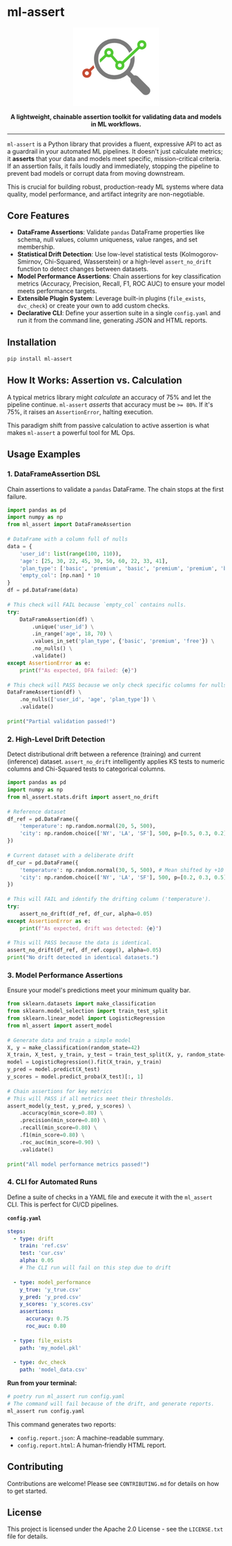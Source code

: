 # ml-assert

<p align="center">
  <img src="./docs/source/assets/logo.svg" alt="ml-assert logo" width="200"/>
</p>

<p align="center">
  <strong>A lightweight, chainable assertion toolkit for validating data and models in ML workflows.</strong>
</p>

---

`ml-assert` is a Python library that provides a fluent, expressive API to act as a guardrail in your automated ML pipelines. It doesn't just calculate metrics; it **asserts** that your data and models meet specific, mission-critical criteria. If an assertion fails, it fails loudly and immediately, stopping the pipeline to prevent bad models or corrupt data from moving downstream.

This is crucial for building robust, production-ready ML systems where data quality, model performance, and artifact integrity are non-negotiable.

## Core Features

-   **DataFrame Assertions**: Validate `pandas` DataFrame properties like schema, null values, column uniqueness, value ranges, and set membership.
-   **Statistical Drift Detection**: Use low-level statistical tests (Kolmogorov-Smirnov, Chi-Squared, Wasserstein) or a high-level `assert_no_drift` function to detect changes between datasets.
-   **Model Performance Assertions**: Chain assertions for key classification metrics (Accuracy, Precision, Recall, F1, ROC AUC) to ensure your model meets performance targets.
-   **Extensible Plugin System**: Leverage built-in plugins (`file_exists`, `dvc_check`) or create your own to add custom checks.
-   **Declarative CLI**: Define your assertion suite in a single `config.yaml` and run it from the command line, generating JSON and HTML reports.

## Installation

```bash
pip install ml-assert
```

## How It Works: Assertion vs. Calculation

A typical metrics library might *calculate* an accuracy of 75% and let the pipeline continue. `ml-assert` *asserts* that accuracy must be `>= 80%`. If it's 75%, it raises an `AssertionError`, halting execution.

This paradigm shift from passive calculation to active assertion is what makes `ml-assert` a powerful tool for ML Ops.

## Usage Examples

### 1. DataFrameAssertion DSL

Chain assertions to validate a `pandas` DataFrame. The chain stops at the first failure.

```python
import pandas as pd
import numpy as np
from ml_assert import DataFrameAssertion

# DataFrame with a column full of nulls
data = {
    'user_id': list(range(100, 110)),
    'age': [25, 30, 22, 45, 30, 50, 60, 22, 33, 41],
    'plan_type': ['basic', 'premium', 'basic', 'premium', 'premium', 'basic', 'free', 'free', 'premium', 'basic'],
    'empty_col': [np.nan] * 10
}
df = pd.DataFrame(data)

# This check will FAIL because `empty_col` contains nulls.
try:
    DataFrameAssertion(df) \
        .unique('user_id') \
        .in_range('age', 18, 70) \
        .values_in_set('plan_type', {'basic', 'premium', 'free'}) \
        .no_nulls() \
        .validate()
except AssertionError as e:
    print(f"As expected, DFA failed: {e}")

# This check will PASS because we only check specific columns for nulls.
DataFrameAssertion(df) \
    .no_nulls(['user_id', 'age', 'plan_type']) \
    .validate()

print("Partial validation passed!")
```

### 2. High-Level Drift Detection

Detect distributional drift between a reference (training) and current (inference) dataset. `assert_no_drift` intelligently applies KS tests to numeric columns and Chi-Squared tests to categorical columns.

```python
import pandas as pd
import numpy as np
from ml_assert.stats.drift import assert_no_drift

# Reference dataset
df_ref = pd.DataFrame({
    'temperature': np.random.normal(20, 5, 500),
    'city': np.random.choice(['NY', 'LA', 'SF'], 500, p=[0.5, 0.3, 0.2])
})

# Current dataset with a deliberate drift
df_cur = pd.DataFrame({
    'temperature': np.random.normal(30, 5, 500), # Mean shifted by +10
    'city': np.random.choice(['NY', 'LA', 'SF'], 500, p=[0.2, 0.3, 0.5]) # Proportions changed
})

# This will FAIL and identify the drifting column ('temperature').
try:
    assert_no_drift(df_ref, df_cur, alpha=0.05)
except AssertionError as e:
    print(f"As expected, drift was detected: {e}")

# This will PASS because the data is identical.
assert_no_drift(df_ref, df_ref.copy(), alpha=0.05)
print("No drift detected in identical datasets.")

```

### 3. Model Performance Assertions

Ensure your model's predictions meet your minimum quality bar.

```python
from sklearn.datasets import make_classification
from sklearn.model_selection import train_test_split
from sklearn.linear_model import LogisticRegression
from ml_assert import assert_model

# Generate data and train a simple model
X, y = make_classification(random_state=42)
X_train, X_test, y_train, y_test = train_test_split(X, y, random_state=42)
model = LogisticRegression().fit(X_train, y_train)
y_pred = model.predict(X_test)
y_scores = model.predict_proba(X_test)[:, 1]

# Chain assertions for key metrics
# This will PASS if all metrics meet their thresholds.
assert_model(y_test, y_pred, y_scores) \
    .accuracy(min_score=0.80) \
    .precision(min_score=0.80) \
    .recall(min_score=0.80) \
    .f1(min_score=0.80) \
    .roc_auc(min_score=0.90) \
    .validate()

print("All model performance metrics passed!")
```

### 4. CLI for Automated Runs

Define a suite of checks in a YAML file and execute it with the `ml_assert` CLI. This is perfect for CI/CD pipelines.

**`config.yaml`**
```yaml
steps:
  - type: drift
    train: 'ref.csv'
    test: 'cur.csv'
    alpha: 0.05
    # The CLI run will fail on this step due to drift

  - type: model_performance
    y_true: 'y_true.csv'
    y_pred: 'y_pred.csv'
    y_scores: 'y_scores.csv'
    assertions:
      accuracy: 0.75
      roc_auc: 0.80

  - type: file_exists
    path: 'my_model.pkl'

  - type: dvc_check
    path: 'model_data.csv'
```

**Run from your terminal:**
```bash
# poetry run ml_assert run config.yaml
# The command will fail because of the drift, and generate reports.
ml_assert run config.yaml
```

This command generates two reports:
-   `config.report.json`: A machine-readable summary.
-   `config.report.html`: A human-friendly HTML report.

## Contributing

Contributions are welcome! Please see `CONTRIBUTING.md` for details on how to get started.

## License

This project is licensed under the Apache 2.0 License - see the `LICENSE.txt` file for details.
